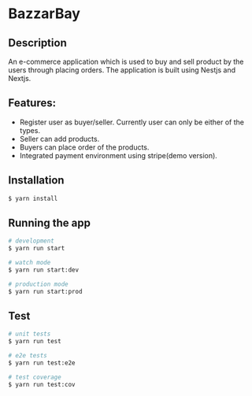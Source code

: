 # BazzarBay

## Description

An e-commerce application which is used to buy and sell product by the users through placing orders. The application is built using Nestjs and Nextjs.

## Features:

-   Register user as buyer/seller. Currently user can only be either of the types.
-   Seller can add products.
-   Buyers can place order of the products.
-   Integrated payment environment using stripe(demo version).

## Installation

```bash
$ yarn install
```

## Running the app

```bash
# development
$ yarn run start

# watch mode
$ yarn run start:dev

# production mode
$ yarn run start:prod
```

## Test

```bash
# unit tests
$ yarn run test

# e2e tests
$ yarn run test:e2e

# test coverage
$ yarn run test:cov
```

